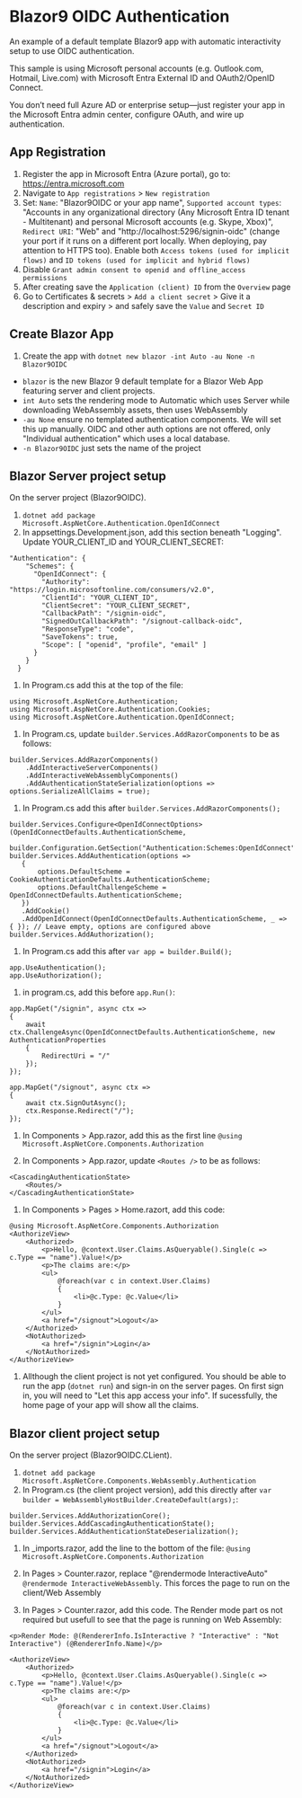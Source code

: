# Blazor9 OIDC Authentication
An example of a default template Blazor9 app with automatic interactivity setup to use OIDC authentication.

This sample is using Microsoft personal accounts (e.g. Outlook.com, Hotmail, Live.com) with Microsoft Entra External ID and OAuth2/OpenID Connect.

You don’t need full Azure AD or enterprise setup—just register your app in the Microsoft Entra admin center, configure OAuth, and wire up authentication.

## App Registration
1. Register the app in Microsoft Entra (Azure portal), go to: https://entra.microsoft.com
1. Navigate to `App registrations` > `New registration`
1. Set: `Name`: "Blazor9OIDC or your app name", `Supported account types`: "Accounts in any organizational directory (Any Microsoft Entra ID tenant - Multitenant) and personal Microsoft accounts (e.g. Skype, Xbox)", `Redirect URI`: "Web" and "http://localhost:5296/signin-oidc" (change your port if it runs on a different port locally. When deploying, pay attention to HTTPS too). Enable both `Access tokens (used for implicit flows)` and `ID tokens (used for implicit and hybrid flows)`
1. Disable `Grant admin consent to openid and offline_access permissions`
1. After creating save the `Application (client) ID` from the `Overview` page
1. Go to Certificates & secrets > `Add a client secret` > Give it a description and expiry >  and safely save the `Value` and `Secret ID`

## Create Blazor App
1. Create the app with `dotnet new blazor -int Auto -au None -n Blazor9OIDC`

- `blazor` is the new Blazor 9 default template for a Blazor Web App featuring server and client projects.
- `int Auto` sets the rendering mode to Automatic which uses Server while downloading WebAssembly assets, then uses WebAssembly
- `-au None` ensure no templated authentication components. We will set this up manually. OIDC and other auth options are not offered, only "Individual authentication" which uses a local database.
- `-n Blazor9OIDC` just sets the name of the project

## Blazor Server project setup
On the server project (Blazor9OIDC).

1. `dotnet add package Microsoft.AspNetCore.Authentication.OpenIdConnect`
1. In appsettings.Development.json, add this section beneath "Logging". Update YOUR_CLIENT_ID and YOUR_CLIENT_SECRET:

```
"Authentication": {
    "Schemes": {
      "OpenIdConnect": {
        "Authority": "https://login.microsoftonline.com/consumers/v2.0",
        "ClientId": "YOUR_CLIENT_ID",
        "ClientSecret": "YOUR_CLIENT_SECRET",
        "CallbackPath": "/signin-oidc",
        "SignedOutCallbackPath": "/signout-callback-oidc",
        "ResponseType": "code",
        "SaveTokens": true,
        "Scope": [ "openid", "profile", "email" ]
      }
    }
  }
```
 
1. In Program.cs add this at the top of the file:

```
using Microsoft.AspNetCore.Authentication;
using Microsoft.AspNetCore.Authentication.Cookies;
using Microsoft.AspNetCore.Authentication.OpenIdConnect;
```

1. In Program.cs, update `builder.Services.AddRazorComponents` to be as follows:

```
builder.Services.AddRazorComponents()
    .AddInteractiveServerComponents()
    .AddInteractiveWebAssemblyComponents()
    .AddAuthenticationStateSerialization(options => options.SerializeAllClaims = true);
```


1. In Program.cs add this after `builder.Services.AddRazorComponents();`

 ```
builder.Services.Configure<OpenIdConnectOptions>(OpenIdConnectDefaults.AuthenticationScheme,
    builder.Configuration.GetSection("Authentication:Schemes:OpenIdConnect"));
builder.Services.AddAuthentication(options =>
    {
        options.DefaultScheme = CookieAuthenticationDefaults.AuthenticationScheme;
        options.DefaultChallengeScheme = OpenIdConnectDefaults.AuthenticationScheme;
    })
    .AddCookie()
    .AddOpenIdConnect(OpenIdConnectDefaults.AuthenticationScheme, _ => { }); // Leave empty, options are configured above
builder.Services.AddAuthorization();
 ```

1. In Program.cs add this after `var app = builder.Build();`

```
app.UseAuthentication();
app.UseAuthorization();
```

1. in program.cs, add this before `app.Run()`:

```
app.MapGet("/signin", async ctx =>
{
    await ctx.ChallengeAsync(OpenIdConnectDefaults.AuthenticationScheme, new AuthenticationProperties
    {
        RedirectUri = "/"
    });
});

app.MapGet("/signout", async ctx =>
{
    await ctx.SignOutAsync();
    ctx.Response.Redirect("/");
});
```

1. In Components > App.razor, add this as the first line `@using Microsoft.AspNetCore.Components.Authorization`

1. In Components > App.razor, update `<Routes />` to be as follows:

```
<CascadingAuthenticationState>
    <Routes/>
</CascadingAuthenticationState>
```

1. In Components > Pages > Home.razort, add this code:

```
@using Microsoft.AspNetCore.Components.Authorization
<AuthorizeView>
    <Authorized>
        <p>Hello, @context.User.Claims.AsQueryable().Single(c => c.Type == "name").Value!</p>
        <p>The claims are:</p>
        <ul>
            @foreach(var c in context.User.Claims)
            {
                <li>@c.Type: @c.Value</li>
            }
        </ul>
        <a href="/signout">Logout</a>
    </Authorized>
    <NotAuthorized>
        <a href="/signin">Login</a>
    </NotAuthorized>
</AuthorizeView>
```

1. Allthough the client project is not yet configured. You should be able to run the app (`dotnet run`) and sign-in on the server pages. On first sign in, you will need to "Let this app access your info". If sucessfully, the home page of your app will show all the claims.

## Blazor client project setup
On the server project (Blazor9OIDC.CLient).

1. `dotnet add package Microsoft.AspNetCore.Components.WebAssembly.Authentication`
1. In Program.cs (the client project version), add this directly after `var builder = WebAssemblyHostBuilder.CreateDefault(args);`:

```
builder.Services.AddAuthorizationCore();
builder.Services.AddCascadingAuthenticationState();
builder.Services.AddAuthenticationStateDeserialization();
```

1. In _imports.razor, add the line to the bottom of the file: `@using Microsoft.AspNetCore.Components.Authorization`

1. In Pages > Counter.razor, replace "@rendermode InteractiveAuto" `@rendermode InteractiveWebAssembly`. This forces the page to run on the client/Web Assembly

1. In Pages > Counter.razor, add this code. The Render mode part os not required but usefull to see that the page is running on Web Assembly:

```
<p>Render Mode: @(RendererInfo.IsInteractive ? "Interactive" : "Not Interactive") (@RendererInfo.Name)</p>

<AuthorizeView>
    <Authorized>
        <p>Hello, @context.User.Claims.AsQueryable().Single(c => c.Type == "name").Value!</p>
        <p>The claims are:</p>
        <ul>
            @foreach(var c in context.User.Claims)
            {
                <li>@c.Type: @c.Value</li>
            }
        </ul>
        <a href="/signout">Logout</a>
    </Authorized>
    <NotAuthorized>
        <a href="/signin">Login</a>
    </NotAuthorized>
</AuthorizeView>
```
